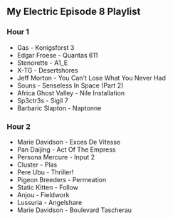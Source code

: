 ## My Electric Episode 8 Playlist

### Hour 1
* Gas - Konigsforst 3
* Edgar Froese - Quantas 611
* Stenorette - A1_E
* X-TG - Desertshores
* Jeff Morton - You Can't Lose What You Never Had
* Souns - Senseless In Space (Part 2)
* Africa Ghost Valley - Nile Installation
* Sp3ctr3s - Sigil 7
* Barbaric Slapton - Naptonne

### Hour 2
* Marie Davidson - Exces De Vitesse
* Pan Daijing - Act Of The Empress
* Persona Mercure - Input 2
* Cluster - Plas
* Pere Ubu - Thriller!
* Pigeon Breeders - Permeation
* Static Kitten - Follow
* Anjou - Fieldwork
* Lussuria - Angelshare
* Marie Davidson - Boulevard Tascherau
